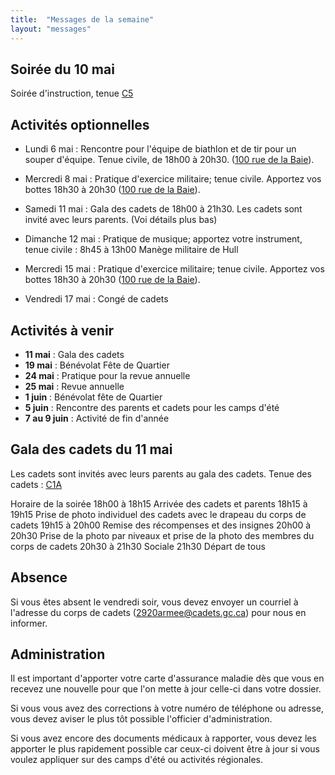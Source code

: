```yaml
---
title:  "Messages de la semaine"
layout: "messages"
---
```


## Soirée du 10 mai 

Soirée d'instruction, tenue [C5](https://www.cc2920.ca/docs/ressources/guide_uniforme.v3.pdf) 

## Activités optionnelles

- Lundi 6 mai : Rencontre pour l'équipe de biathlon et de tir pour un souper d'équipe. Tenue civile, de 18h00 à 20h30. ([100 rue de la Baie](/information/comment-nous-rejoindre/)).

- Mercredi 8 mai : Pratique d'exercice militaire; tenue civile. Apportez vos bottes 18h30 à 20h30 ([100 rue de la Baie](/information/comment-nous-rejoindre/)).

- Samedi 11 mai : Gala des cadets de 18h00 à 21h30. Les cadets sont invité avec leurs parents. (Voi détails plus bas)
  
- Dimanche 12 mai : Pratique de musique; apportez votre instrument, tenue civile : 8h45 à 13h00  Manège militaire de Hull 

- Mercredi 15 mai : Pratique d'exercice militaire; tenue civile. Apportez vos bottes 18h30 à 20h30 ([100 rue de la Baie](/information/comment-nous-rejoindre/)).

- Vendredi 17 mai : Congé de cadets


## Activités à venir

- **11 mai** : Gala des cadets
- **19 mai** : Bénévolat Fête de Quartier
- **24 mai** : Pratique pour la revue annuelle
- **25 mai** : Revue annuelle
- **1 juin** : Bénévolat fête de Quartier
- **5 juin** : Rencontre des parents et cadets pour les camps d'été
- **7 au 9 juin** : Activité de fin d'année 

## Gala des cadets du 11 mai

Les cadets sont invités avec leurs parents au gala des cadets.
Tenue des cadets : [C1A](https://www.cc2920.ca/docs/ressources/guide_uniforme.v3.pdf) 

Horaire de la soirée
18h00 à 18h15    Arrivée des cadets et parents
18h15 à 19h15    Prise de photo individuel des cadets avec le drapeau du corps de cadets
19h15 à 20h00    Remise des récompenses et des insignes
20h00 à 20h30    Prise de la photo par niveaux et prise de la photo des membres du corps de cadets
20h30 à 21h30    Sociale
21h30            Départ de tous

## Absence

Si vous êtes absent le vendredi soir, vous devez envoyer un courriel à l'adresse du corps de cadets (<2920armee@cadets.gc.ca>) pour nous en informer.

## Administration

Il est important d'apporter votre carte d'assurance maladie dès que vous en recevez une nouvelle pour que l'on mette à jour celle-ci dans votre dossier.

Si vous vous avez des corrections à votre numéro de téléphone ou adresse, vous devez aviser le plus tôt possible l'officier d'administration. 

Si vous avez encore des documents médicaux à rapporter, vous devez les apporter le plus rapidement possible car ceux-ci doivent être à jour si vous voulez appliquer sur des camps d'été ou activités régionales.
  
